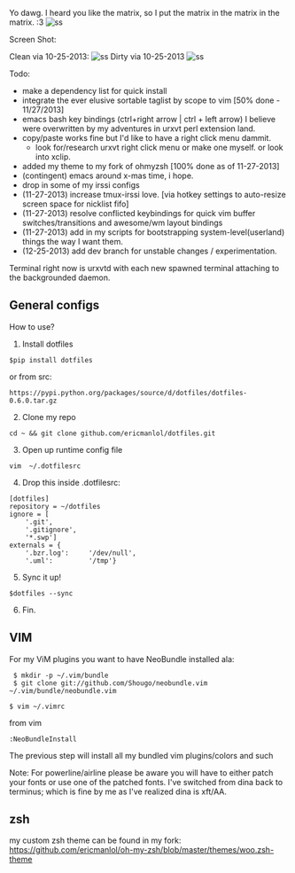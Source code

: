 Yo dawg. I heard you like the matrix, so I put the matrix in the matrix in the matrix. :3
![ss](http://i.imgur.com/Yh52xk1.png)




Screen Shot:

Clean via 10-25-2013:
![ss](http://i.imgur.com/4YLs34Y.jpg)
Dirty via 10-25-2013
![ss](http://i.imgur.com/M6Qjnff.png)




Todo: 
- make a dependency list for quick install
- integrate the ever elusive sortable taglist by scope to vim [50% done - 11/27/2013]
- emacs bash key bindings (ctrl+right arrow | ctrl + left arrow) I believe 
were overwritten by my adventures in urxvt perl extension land. 
- copy/paste works fine but I'd like to have a right click menu dammit. 
    - look for/research urxvt right click menu or make one myself. or look into xclip.
- added my theme to my fork of ohmyzsh [100% done as of 11-27-2013]
- (contingent) emacs around x-mas time, i hope.
- drop in some of my irssi configs
- (11-27-2013) increase tmux-irssi love. [via hotkey settings to auto-resize screen space for nicklist fifo]
- (11-27-2013) resolve conflicted keybindings for quick vim buffer switches/transitions and awesome/wm layout bindings
- (11-27-2013) add in my scripts for bootstrapping system-level(userland) things the way I want them.
- (12-25-2013) add dev branch for unstable changes / experimentation.

Terminal right now is urxvtd with each new spawned terminal attaching to the
backgrounded daemon.

General configs
---------------
How to use?

1.  Install dotfiles
```
$pip install dotfiles
```
or from src:
```
https://pypi.python.org/packages/source/d/dotfiles/dotfiles-0.6.0.tar.gz
```

2.  Clone my repo
``` 
cd ~ && git clone github.com/ericmanlol/dotfiles.git
```

3.  Open up runtime config file
```
vim  ~/.dotfilesrc
```

4.  Drop this inside .dotfilesrc:
```
[dotfiles]
repository = ~/dotfiles
ignore = [
    '.git',
    '.gitignore',
    '*.swp']
externals = {
    '.bzr.log':     '/dev/null',
    '.uml':         '/tmp'}
```
5.  Sync it up!  
```
$dotfiles --sync
```

6.  Fin.


VIM
---
For my ViM plugins you want to have NeoBundle installed ala:
```
 $ mkdir -p ~/.vim/bundle
 $ git clone git://github.com/Shougo/neobundle.vim ~/.vim/bundle/neobundle.vim
```
```
$ vim ~/.vimrc
```
from vim
``` 
:NeoBundleInstall
```

The previous step will install all my bundled vim plugins/colors and such

Note: For powerline/airline please be aware you will have to either patch your fonts or use one of the patched fonts.
I've switched from dina back to terminus; which is fine by me as I've realized dina is xft/AA. 


zsh
---
my custom zsh theme can be found in my fork: https://github.com/ericmanlol/oh-my-zsh/blob/master/themes/woo.zsh-theme





